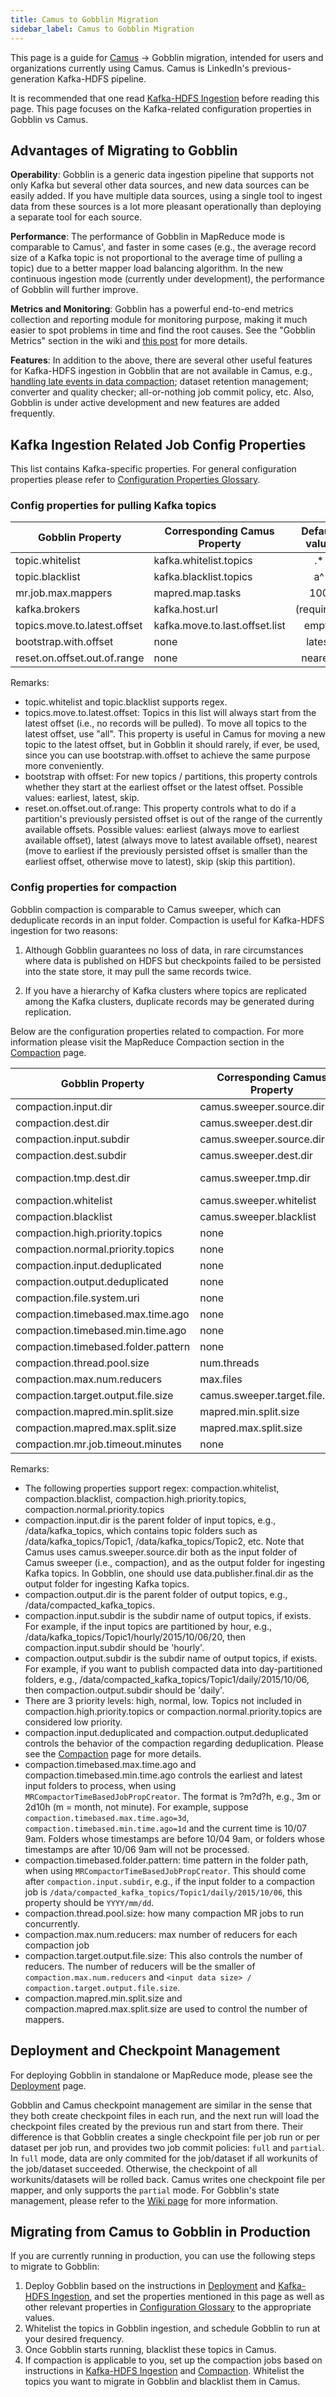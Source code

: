 ```yaml
---
title: Camus to Gobblin Migration
sidebar_label: Camus to Gobblin Migration
---
```


This page is a guide for [Camus](https://github.com/linkedin/camus) → Gobblin migration, intended for users and organizations currently using Camus. Camus is LinkedIn's previous-generation Kafka-HDFS pipeline.

It is recommended that one read [Kafka-HDFS Ingestion](../case-studies/Kafka-HDFS-Ingestion) before reading this page. This page focuses on the Kafka-related configuration properties in Gobblin vs Camus.

## Advantages of Migrating to Gobblin

**Operability**: Gobblin is a generic data ingestion pipeline that supports not only Kafka but several other data sources, and new data sources can be easily added. If you have multiple data sources, using a single tool to ingest data from these sources is a lot more pleasant operationally than deploying a separate tool for each source.

**Performance**: The performance of Gobblin in MapReduce mode is comparable to Camus', and faster in some cases (e.g., the average record size of a Kafka topic is not proportional to the average time of pulling a topic) due to a better mapper load balancing algorithm. In the new continuous ingestion mode (currently under development), the performance of Gobblin will further improve.

**Metrics and Monitoring**: Gobblin has a powerful end-to-end metrics collection and reporting module for monitoring purpose, making it much easier to spot problems in time and find the root causes. See the "Gobblin Metrics" section in the wiki and [this post](../metrics/Gobblin-Metrics-next-generation-instrumentation-for-applications) for more details.

**Features**: In addition to the above, there are several other useful features for Kafka-HDFS ingestion in Gobblin that are not available in Camus, e.g., [handling late events in data compaction](../user-guide/Compaction#handling-late-records); dataset retention management; converter and quality checker; all-or-nothing job commit policy, etc. Also, Gobblin is under active development and new features are added frequently.

## Kafka Ingestion Related Job Config Properties

This list contains Kafka-specific properties. For general configuration properties please refer to [Configuration Properties Glossary](../user-guide/Configuration-Properties-Glossary).

### Config properties for pulling Kafka topics

| Gobblin Property   |  Corresponding Camus Property | Default value |
|----------|-------------|:------:|
| topic.whitelist |  kafka.whitelist.topics | .*|
| topic.blacklist |  kafka.blacklist.topics  | a^ |
| mr.job.max.mappers | mapred.map.tasks | 100 |
| kafka.brokers  | kafka.host.url | (required) |
| topics.move.to.latest.offset  | kafka.move.to.last.offset.list | empty |
| bootstrap.with.offset  | none | latest |
| reset.on.offset.out.of.range | none | nearest |

Remarks:

* topic.whitelist and topic.blacklist supports regex.
* topics.move.to.latest.offset: Topics in this list will always start from the latest offset (i.e., no records will be pulled). To move all topics to the latest offset, use "all". This property is useful in Camus for moving a new topic to the latest offset, but in Gobblin it should rarely, if ever, be used, since you can use bootstrap.with.offset to achieve the same purpose more conveniently.
* bootstrap with offset: For new topics / partitions, this property controls whether they start at the earliest offset or the latest offset. Possible values: earliest, latest, skip.
* reset.on.offset.out.of.range: This property controls what to do if a partition's previously persisted offset is out of the range of the currently available offsets. Possible values: earliest (always move to earliest available offset), latest (always move to latest available offset), nearest (move to earliest if the previously persisted offset is smaller than the earliest offset, otherwise move to latest), skip (skip this partition).

### Config properties for compaction

Gobblin compaction is comparable to Camus sweeper, which can deduplicate records in an input folder. Compaction is useful for Kafka-HDFS ingestion for two reasons:

1. Although Gobblin guarantees no loss of data, in rare circumstances where data is published on HDFS but checkpoints failed to be persisted into the state store, it may pull the same records twice.

2. If you have a hierarchy of Kafka clusters where topics are replicated among the Kafka clusters, duplicate records may be generated during replication.

Below are the configuration properties related to compaction. For more information please visit the MapReduce Compaction section in the [Compaction](../user-guide/Compaction) page.

| Gobblin Property   |  Corresponding Camus Property | Default value |
|----------|-------------|:------:|
| compaction.input.dir |  camus.sweeper.source.dir | (required) |
| compaction.dest.dir |  camus.sweeper.dest.dir | (required) |
| compaction.input.subdir |  camus.sweeper.source.dir | hourly |
| compaction.dest.subdir |  camus.sweeper.dest.dir | daily |
| compaction.tmp.dest.dir | camus.sweeper.tmp.dir | /tmp/gobblin-compaction |
| compaction.whitelist |  camus.sweeper.whitelist | .* |
| compaction.blacklist |  camus.sweeper.blacklist | a^ |
| compaction.high.priority.topics | none |a^|
| compaction.normal.priority.topics | none |a^|
| compaction.input.deduplicated | none | false |
| compaction.output.deduplicated | none | true |
| compaction.file.system.uri | none ||
| compaction.timebased.max.time.ago |  none | 3d |
| compaction.timebased.min.time.ago | none | 1d |
| compaction.timebased.folder.pattern | none | YYYY/mm/dd |
| compaction.thread.pool.size | num.threads | 20 |
| compaction.max.num.reducers | max.files | 900 |
| compaction.target.output.file.size | camus.sweeper.target.file.size | 268435456 |
| compaction.mapred.min.split.size | mapred.min.split.size | 268435456 |
| compaction.mapred.max.split.size | mapred.max.split.size | 268435456 |
| compaction.mr.job.timeout.minutes | none | |

Remarks:

* The following properties support regex: compaction.whitelist, compaction.blacklist, compaction.high.priority.topics, compaction.normal.priority.topics
* compaction.input.dir is the parent folder of input topics, e.g., /data/kafka_topics, which contains topic folders such as /data/kafka_topics/Topic1, /data/kafka_topics/Topic2, etc. Note that Camus uses camus.sweeper.source.dir both as the input folder of Camus sweeper (i.e., compaction), and as the output folder for ingesting Kafka topics. In Gobblin, one should use data.publisher.final.dir as the output folder for ingesting Kafka topics.
* compaction.output.dir is the parent folder of output topics, e.g., /data/compacted_kafka_topics.
* compaction.input.subdir is the subdir name of output topics, if exists. For example, if the input topics are partitioned by hour, e.g., /data/kafka_topics/Topic1/hourly/2015/10/06/20, then compaction.input.subdir should be 'hourly'.
* compaction.output.subdir is the subdir name of output topics, if exists. For example, if you want to publish compacted data into day-partitioned folders, e.g., /data/compacted_kafka_topics/Topic1/daily/2015/10/06, then compaction.output.subdir should be 'daily'.
* There are 3 priority levels: high, normal, low. Topics not included in compaction.high.priority.topics or compaction.normal.priority.topics are considered low priority.
* compaction.input.deduplicated and compaction.output.deduplicated controls the behavior of the compaction regarding deduplication. Please see the [Compaction](../user-guide/Compaction) page for more details.
* compaction.timebased.max.time.ago and compaction.timebased.min.time.ago controls the earliest and latest input folders to process, when using `MRCompactorTimeBasedJobPropCreator`. The format is ?m?d?h, e.g., 3m or 2d10h (m = month, not minute). For example, suppose `compaction.timebased.max.time.ago=3d`, `compaction.timebased.min.time.ago=1d` and the current time is 10/07 9am. Folders whose timestamps are before 10/04 9am, or folders whose timestamps are after 10/06 9am will not be processed.
* compaction.timebased.folder.pattern: time pattern in the folder path, when using `MRCompactorTimeBasedJobPropCreator`. This should come after `compaction.input.subdir`, e.g., if the input folder to a compaction job is `/data/compacted_kafka_topics/Topic1/daily/2015/10/06`, this property should be `YYYY/mm/dd`.
* compaction.thread.pool.size: how many compaction MR jobs to run concurrently.
* compaction.max.num.reducers: max number of reducers for each compaction job
* compaction.target.output.file.size: This also controls the number of reducers. The number of reducers will be the smaller of `compaction.max.num.reducers` and `<input data size> / compaction.target.output.file.size`.
* compaction.mapred.min.split.size and compaction.mapred.max.split.size are used to control the number of mappers.

## Deployment and Checkpoint Management

For deploying Gobblin in standalone or MapReduce mode, please see the [Deployment](../user-guide/Gobblin-Deployment) page.

Gobblin and Camus checkpoint management are similar in the sense that they both create checkpoint files in each run, and the next run will load the checkpoint files created by the previous run and start from there. Their difference is that Gobblin creates a single checkpoint file per job run or per dataset per job run, and provides two job commit policies: `full` and `partial`. In `full` mode, data are only commited for the job/dataset if all workunits of the job/dataset succeeded. Otherwise, the checkpoint of all workunits/datasets will be rolled back. Camus writes one checkpoint file per mapper, and only supports the `partial` mode. For Gobblin's state management, please refer to the [Wiki page](../user-guide/State-Management-and-Watermarks) for more information.

## Migrating from Camus to Gobblin in Production

If you are currently running in production, you can use the following steps to migrate to Gobblin:

1. Deploy Gobblin based on the instructions in [Deployment](../user-guide/Gobblin-Deployment) and [Kafka-HDFS Ingestion](../case-studies/Kafka-HDFS-Ingestion), and set the properties mentioned in this page as well as other relevant properties in [Configuration Glossary](../user-guide/Configuration-Properties-Glossary) to the appropriate values.
2. Whitelist the topics in Gobblin ingestion, and schedule Gobblin to run at your desired frequency.
3. Once Gobblin starts running, blacklist these topics in Camus.
4. If compaction is applicable to you, set up the compaction jobs based on instructions in [Kafka-HDFS Ingestion](../case-studies/Kafka-HDFS-Ingestion) and [Compaction](../user-guide/Compaction). Whitelist the topics you want to migrate in Gobblin and blacklist them in Camus.
